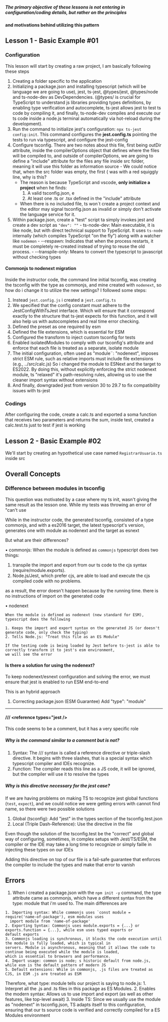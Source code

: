 ##### The primary objective of these lessons is not entering in configuration/coding details, but rather on the principles
####  and motivations behind utilizing this pattern 

## Lesson 1 - Basic Example #01

### Configuration

  This lesson will start by creating a raw project, I am basically following these steps

  1. Creating a folder specific to the application
  2. Initializing a package.json and installing typescript (which will be language we are going to use), jest,  ts-jest,
  @types/jest, @types/node and ts-node-dev as DevDependencies. (@types/ is crucial for TypeScript to understand js libraries
  providing types definitions, by enabling type verification and autocomplete, ts-jest allows jest to test ts code by
  compiling it, and finally, ts-node-dev compiles and execute our ts code inside a node.js terminal automatically via
  hot-reload during the development).
  3. Run the command to initialize jest's configuration: `npx ts-jest config:init`. This command configures the **jest.config.ts**
  pointing the tests to run via typescript, and configure the jest-config
  4. Configure tsconfig. There are two notes about this file, first being outDir attribute, inside the compilerOptions
  object that defines where the files will be compiled to, and outside of compilerOptions, we are going to define a "include"
  attribute for the files any file inside src folder, meaning it will use this folder as information source
    - We could notice that, when the src folder was empty, the first { was with a red squiggly line, why is this?
      - The reason is because TypeScript and vscode, **only initialize a project** when he finds:
        1. A valid tsconfig.json, e
        2. At least one .ts or .tsx defined in the "include" attribute
      - When there is no included file, ts won´t create a project context and the editor may signal tsconfig.json as
      invalid or simply don't activate the language service for it.
  5. Within package.json, create a "test" script ta simply invokes jest and create a dev script as
    `"dev": ""`
    - ts-node-dev: Main executable, it is like node, but with direct technical support to TypeScript. It uses `ts-node`
    internally (which compiles TypeScript "on the fly") along with a watcher like `nodemon`
    - --respawn: Indicates that when the process restarts, it must be completely re-created instead of trying to reuse
    the old process.
    - --transpile-only: Means to convert the typescript to javascript without checking types 

#### Commonjs to nodenext migration

Inside the instructor code, the command line initial tsconfig, was creating the tsconfig with the type as commonjs, and 
mine created with `nodenext`, so how do i change it to utilize the new settings?
I followed some steps:

  1. Instead `jest.config.js` i created a `jest.config.ts`
  2. We specified that the config constant must adhere to the JestConfigWithTsJest interface. Which will ensure that it
  correspond exactly to the structure that ts-jest expects for this function, and it will also help us with autocompletes
  and real time error checking.
  3. Defined the preset as one required by esm
  4. Defined the file extensions, which is essential for ESM
  4. Configured the transform to inject custom tsconfig for tests
  5. Enabled isolatedModules to comply with our tsconfig's attribute and enforce that each file is treated as a separate,
  isolate module
  6. The initial configuration, often used as "module¨: "nodenext", imposes strict ESM rule, such as relative imports must
  include file extensions (e.g., ../src/calc.js)
  So i changed the module to ESNext and the target to ES2022. By doing this, without explicitly enforcing the strict nodenext
  module, ts "relaxed" it's path-resolving rules, allowing us to use the cleaner import syntax without extensions
  7. And finally, downgraded jest from version 30 to 29.7 to fix compatibility issues with ts-jest


### Codings

  After configuring the code, create a calc.ts and exported a soma function that receives two parameters and returns the
  sum, inside test, created a calc.test.ts just to test if jest is working

## Lesson 2 - Basic Example #02

  We'll start by creating an hypothetical use case named `RegistrarUsuario.ts` inside src
  

  


## Overall Concepts

### Difference between modules in tsconfig

This question was motivated by a case where my ts init, wasn't giving the same result as the lesson one. While my tests
was throwing an error of "can't use 

While in the instructor code, the generated tsconfig, consisted of a type commonjs, and with a es2016 target, the latest
typescript's version, generates one with module as nodenext and the target as esnext

But what are their differences? 

  • commonjs: When the module is defined as `commonjs` typescript does two things:

  1. transpile the import and export from our ts code to the cjs syntax (require/module.exports).
  2. Node.js/Jest, which prefer cjs, are able to load and execute the cjs compiled code with no problems.

  as a result, the error doesn't happen because by the running time. there is no instructions of import on the generated
  code

  • nodenext

    When the module is defined as nodenext (new standard for ESM), typescript does the following

    1. Keeps the import and export syntax on the generated JS (or doesn't generate code, only check the typing)
    2. Tells Node.js: "Treat this file as an ES Module"

    If the testing code is being loaded by Jest before ts-jest is able to correctly transform it to jest's esm environment,
    we will see the error

  #### Is there a solution for using the nodenext?

  To keep nodenext/esnext configuration and solving the error, we must ensure that jest is enabled to run ESM end-to-end

  This is an hybrid approach

  1. Correcting package.json (ESM Guarantee)
    Add "type": "module"

___________________________________________________________________________________________________________________________

#### /// <reference types="jest /> 

This code seems to be a comment, but it has a very specific role

##### Why is the command similar to a comment but is not? 

1. Syntax: The /// syntax is called a reference directive or triple-slash directive. It begins with three slashes, that is
a special syntax which typescript compiler and IDEs recognize.
2. Function: The compiler reads this line as a JS code, it will be ignored, but the compiler will use it to resolve the
types

##### Why is this directive necessary for the jest case? 

If we are having problems on making TS to recognize jest global functions (`test`, `expect`), and we could notice we were
getting errors with cannot find name, so there were two possible solutions

1. Global (tsconfig): Add "jest" in the types section of the tsconfig.test.json
2. Local (Triple Dash-Reference): Use the directive in the file

Even though the solution of the tsconfig.test be the "correct" and global way of configuring, sometimes, in complex setups
with Jest/TS/ESM, the compiler or the IDE may take a long time to recognize or simply faille in injecting these types on
our IDEs

Adding this directive on top of our file is a fail-safe guarantee that enforces the compiler to include the types and make
that error to vanish

## Errors

  1. When i created a package.json with the `npm init -y` command, the type attribute came as commonjs, which have a different
  syntax from the type: module that i'm used to. The main differences are

    1. Importing syntax: While commonjs uses `const module = require('name-of-package'), esm modules uses
      import module from 'name-of-package'
    2. Exporting Syntax: Commonjs uses module.exports = {...} or exports.function = {...}, while esm uses typed exports or
    default exports
    3. Commonjs loading is synchronous, it blocks the code execution until the module is fully loaded, which is typical in
    servers. Module is asynchronous, meaning that it allows the code to continue being executed while the module is loaded,
    which is essential to browsers and performance.
    4. Import usage: common is node; s historic default from node.js, while esm is the default pattern of modern JS
    5. Default extensions: While in commonjs, .js files are treated as CJS, in ESM .js are treated as ESM 

  Therefore, what type: module tells our project is saying to node.js: 
    1. Interpret all the .js and .ts files in this package as ES Modules. 
    2. Enables the modern syntax: Allows us to use import and export (as well as other features, like top-level await)
    3. Inside TS: Since we usually use the module as "nodenext" in tsconfig.json, TS adapts itself to this configuration,
    ensuring that our ts source code is verified and correctly compiled for a ES Modules environment

  



